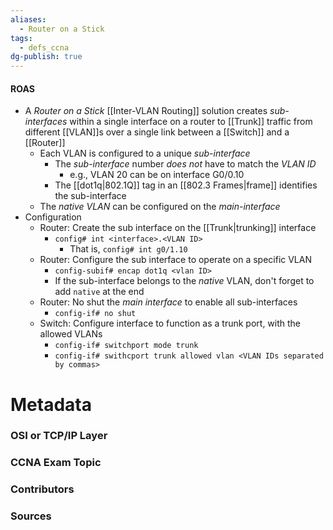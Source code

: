 ```yaml
---
aliases:
  - Router on a Stick
tags:
  - defs_ccna
dg-publish: true
---
```

#### ROAS
- A *Router on a Stick* [[Inter-VLAN Routing]] solution creates *sub-interfaces* within a single interface on a router to [[Trunk]] traffic from different [[VLAN]]s over a single link between a [[Switch]] and a [[Router]]
	- Each VLAN is configured to a unique *sub-interface*
		- The *sub-interface* number *does not* have to match the *VLAN ID*
			- e.g., VLAN 20 can be on interface G0/0.10
		- The [[dot1q|802.1Q]] tag in an [[802.3 Frames|frame]] identifies the sub-interface
	- The *native VLAN* can be configured on the *main-interface*
- Configuration
	- Router: Create the sub interface on the [[Trunk|trunking]] interface
		- `config# int <interface>.<VLAN ID>`
			- That is, `config# int g0/1.10`
	- Router: Configure the sub interface to operate on a specific VLAN
		- `config-subif# encap dot1q <vlan ID>`
		- If the sub-interface belongs to the *native* VLAN, don't forget to add `native` at the end
	- Router: No shut the *main interface* to enable all sub-interfaces
		- `config-if# no shut`
	- Switch: Configure interface to function as a trunk port, with the allowed VLANs
		- `config-if# switchport mode trunk`
		- `config-if# swithcport trunk allowed vlan <VLAN IDs separated by commas>`



# Metadata
### OSI or TCP/IP Layer

### CCNA Exam Topic

### Contributors

### Sources
